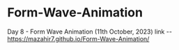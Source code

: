 # Form-Wave-Animation
Day 8 - Form Wave Animation (11th October, 2023)
link -- https://mazahir7.github.io/Form-Wave-Animation/
